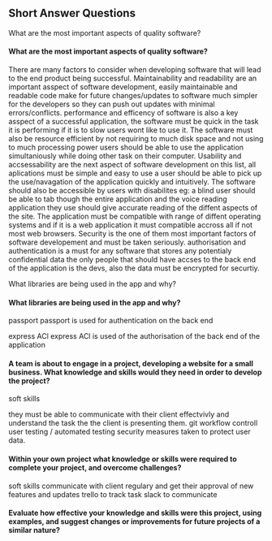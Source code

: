 <h2>Short Answer Questions</h2>


What are the most important aspects of quality software?
<h4>What are the most important aspects of quality software?</h4>

There are many factors to consider when developing software that will lead to the end product being successful. Maintainability and readability are an important asspect of software development, easily maintainable and readable code make for future changes/updates to software much simpler for the developers so they can push out updates with minimal errors/conflicts. performance and efficency of software is also a key asspect of a successful application, the software must be quick in the task it is performing if it is to slow users wont  like to use it. The software must also be resource efficient by not requiring to much disk space and not using to much processing power users should be able to use the application simultaniously while doing other task on their computer. Usability and accsessability are the next aspect of software development on this list, all aplications must be simple and easy to use a user should be able to pick up the use/navagation of the application quickly and intuitively. The software should also be accessible by users with disabilites eg: a blind user should be able to tab though the entire application and the voice reading application they use should give accurate reading of the diffent aspects of the site. The application must be compatible with range of diffent operating systems and if it is a web application it must compatible accross all if not most web browsers. Security is the one of them most important factors of software developement and must be taken seriously. authorisation and authentication is a must for any software that stores any potentialy confidential data the only people that should have accses to the back end of the application is the devs, also the data must be encrypted for securtiy.


What libraries are being used in the app and why?
<h4>What libraries are being used in the app and why?</h4>

passport
passport is used for authentication on the back end

express ACl
express ACl is used of the authorisation of the back end of the application

<h4>A team is about to engage in a project, developing a website for a small business. What knowledge and skills would they need in order to develop the project?</h4>

soft skills 

they must be able to communicate with their client effectvivly and understand the task the the client is presenting them.
git workflow controll
user testing / automated testing 
security measures taken to protect user data.

<h4>Within your own project what knowledge or skills were required to complete your project, and overcome challenges?</h4>

soft skills 
communicate with client regulary and get their approval of new features and updates
trello to track task
slack to communicate

<h4>Evaluate how effective your knowledge and skills were this project, using examples, and suggest changes or improvements for future projects of a similar nature?</h4>
